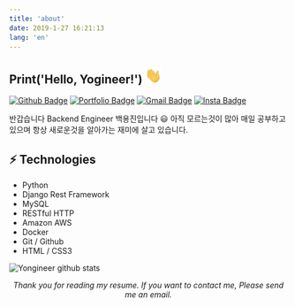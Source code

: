 ```yaml
---
title: 'about'
date: 2019-1-27 16:21:13
lang: 'en'
---
```


<h2> Print('Hello, Yogineer!') <img src="https://raw.githubusercontent.com/ABSphreak/ABSphreak/master/gifs/Hi.gif" width="30px"></h2>

[![Github Badge](https://img.shields.io/badge/-Github-181717?style=Plastic&labelColor=181717&logo=Github&logoColor=white&link=https://github.com/Yongineer1990)](https://github.com/Yongineer1990)
[![Portfolio Badge](https://img.shields.io/badge/-Portfolio-000000?style=flat-Plastic&logo=Notion&logoColor=white&link=https://www.notion.so/Portfolio-145f7de75a2b4a37b3f90b1024518c87)](https://www.notion.so/Portfolio-145f7de75a2b4a37b3f90b1024518c87)
[![Gmail Badge](https://img.shields.io/badge/-Mail-c14438?style=flat-Plastic&logo=Gmail&logoColor=white&link=mailto:yongineer1990@gmail.com)](mailto:yongineer1990@gmail.com)
[![Insta Badge](https://img.shields.io/badge/-Instagram-E4405F?style=flat-Plastic&logo=Instagram&logoColor=white&link=https://www.instagram.com/yongineer1990)](https://www.instagram.com/yongineer1990)

반갑습니다 Backend Engineer 백용진입니다 😃
아직 모르는것이 많아 매일 공부하고 있으며 항상 새로운것을 알아가는 재미에 살고 있습니다. 
## ⚡ Technologies
- Python
- Django Rest Framework
- MySQL
- RESTful HTTP
- Amazon AWS
- Docker
- Git / Github
- HTML / CSS3

![Yongineer github stats](https://github-readme-stats.vercel.app/api?username=yongineer1990&hide=["issues"]&show_icons=true)

<div align="center">

_Thank you for reading my resume. If you want to contact me, Please send me an email._

</div>

